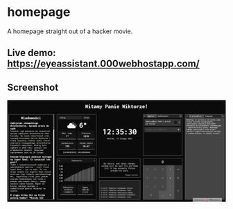 # homepage
A homepage straight out of a hacker movie.

## Live demo: https://eyeassistant.000webhostapp.com/

## Screenshot
![image](/screenshots/screenshot.png)

